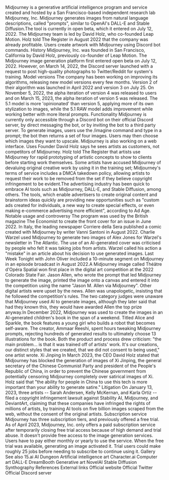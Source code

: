 Midjourney is a generative artificial intelligence program and service
created and hosted by a San Francisco-based independent research lab
Midjourney, Inc. Midjourney generates images from natural language
descriptions, called \"prompts\", similar to OpenAI\'s DALL-E and Stable
Diffusion.The tool is currently in open beta, which it entered on July
12, 2022. The Midjourney team is led by David Holz, who co-founded Leap
Motion. Holz told The Register in August 2022 that the company was
already profitable. Users create artwork with Midjourney using Discord
bot commands. History Midjourney, Inc. was founded in San Francisco,
California by David Holz, previously co-founder of Leap Motion. The
Midjourney image generation platform first entered open beta on July 12,
2022. However, on March 14, 2022, the Discord server launched with a
request to post high-quality photographs to Twitter/Reddit for system\'s
training. Model versions The company has been working on improving its
algorithms, releasing new model versions every few months. Version 2 of
their algorithm was launched in April 2022 and version 3 on July 25. On
November 5, 2022, the alpha iteration of version 4 was released to users
and on March 15, 2023, the alpha iteration of version 5 was released.
The 5.1 model is more \'opinionated\' than version 5, applying more of
its own stylization to images, while the 5.1 RAW model adds improvement
while working better with more literal prompts. Functionality Midjourney
is currently only accessible through a Discord bot on their official
Discord server, by direct messaging the bot, or by inviting the bot to a
third party server. To generate images, users use the /imagine command
and type in a prompt; the bot then returns a set of four images. Users
may then choose which images they want to upscale. Midjourney is also
working on a web interface. Uses Founder David Holz says he sees artists
as customers, not competitors of Midjourney. Holz told The Register that
artists use Midjourney for rapid prototyping of artistic concepts to
show to clients before starting work themselves. Some artists have
accused Midjourney of devaluing original creative work by using it in
the training set; Midjourney\'s terms of service includes a DMCA
takedown policy, allowing artists to request their work to be removed
from the set if they believe copyright infringement to be evident.The
advertising industry has been quick to embrace AI tools such as
Midjourney, DALL-E, and Stable Diffusion, among others. The tools, which
enable advertisers to create original content and brainstorm ideas
quickly are providing new opportunities such as \"custom ads created for
individuals, a new way to create special effects, or even making
e-commerce advertising more efficient\", according to Ad Age. Notable
usage and controversy The program was used by the British magazine The
Economist to create the front cover for an issue in June 2022. In Italy,
the leading newspaper Corriere della Sera published a comic created with
Midjourney by writer Vanni Santoni in August 2022. Charlie Warzel used
Midjourney to generate two images of Alex Jones for Warzel\'s newsletter
in The Atlantic. The use of an AI-generated cover was criticised by
people who felt it was taking jobs from artists. Warzel called his
action a \"mistake\" in an article about his decision to use generated
images. Last Week Tonight with John Oliver included a 10-minute segment
on Midjourney in an episode broadcast in August 2022.A Midjourney image
called Théâtre d\'Opéra Spatial won first place in the digital art
competition at the 2022 Colorado State Fair. Jason Allen, who wrote the
prompt that led Midjourney to generate the image, printed the image onto
a canvas and entered it into the competition using the name \"Jason M.
Allen via Midjourney\". Other digital artists were upset by the news.
Allen was unapologetic, insisting that he followed the competition\'s
rules. The two category judges were unaware that Midjourney used AI to
generate images, although they later said that had they known this, they
would have awarded Allen the top prize anyway.In December 2022,
Midjourney was used to create the images in an AI-generated children\'s
book in the span of a weekend. Titled Alice and Sparkle, the book
features a young girl who builds a robot that becomes self-aware. The
creator, Ammaar Reeshi, spent hours tweaking Midjourney prompts,
rejecting hundreds of generated results to ultimately choose 13
illustrations for the book. Both the product and process drew criticism:
"the main problem\... is that it was trained off of artists' work. It's
our creations, our distinct styles that we created, that we did not
consent to being used,\" one artist wrote. Xi Jinping In March 2023, the
CEO David Holz stated that Midjourney has blocked the generation of
images of Xi Jinping, the general secretary of the Chinese Communist
Party and president of the People\'s Republic of China, in order to
prevent the Chinese government from potentially censoring Midjourney
completely over satirical images of Xi. Holz said that \"the ability for
people in China to use this tech is more important than your ability to
generate satire.\" Litigation On January 13, 2023, three artists --
Sarah Andersen, Kelly McKernan, and Karla Ortiz -- filed a copyright
infringement lawsuit against Stability AI, Midjourney, and DeviantArt,
claiming that these companies have infringed the rights of millions of
artists, by training AI tools on five billion images scraped from the
web, without the consent of the original artists. Subscription service
Midjourney has three subscription tiers, and previously offered a free
trial. As of April 2023, Midjourney, Inc. only offers a paid
subscription service after temporarily closing free trial access because
of high demand and trial abuse. It doesn\'t provide free access to the
image generation services. Users have to pay either monthly or yearly to
use the service. When the free trial was available, generating an image
activated it. Trial users could make roughly 25 jobs before needing to
subscribe to continue using it. Gallery See also 15.ai AI Dungeon
Artificial intelligence art Character.ai Computer art DALL-E DreamBooth
Generative art NovelAI Stable Diffusion Synthography References External
links Official website Official Twitter Official Discord server
